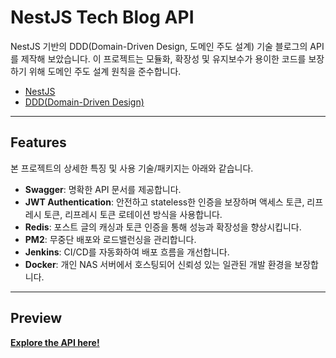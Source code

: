 # NestJS Tech Blog API

NestJS 기반의 DDD(Domain-Driven Design, 도메인 주도 설계) 기술 블로그의 API를 제작해 보았습니다.
이 프로젝트는 모듈화, 확장성 및 유지보수가 용이한 코드를 보장하기 위해 도메인 주도 설계 원칙을 준수합니다.

-   [NestJS](https://nestjs.com/)
-   [DDD(Domain-Driven Design)](https://en.wikipedia.org/wiki/Domain-driven_design)

---

## Features

본 프로젝트의 상세한 특징 및 사용 기술/패키지는 아래와 같습니다.

-   **Swagger**: 명확한 API 문서를 제공합니다.
-   **JWT Authentication**: 안전하고 stateless한 인증을 보장하며 액세스 토큰, 리프레시 토큰, 리프레시 토큰 로테이션 방식을 사용합니다.
-   **Redis**: 포스트 글의 캐싱과 토큰 인증을 통해 성능과 확장성을 향상시킵니다.
-   **PM2**: 무중단 배포와 로드밸런싱을 관리합니다.
-   **Jenkins**: CI/CD를 자동화하여 배포 흐름을 개선합니다.
-   **Docker**: 개인 NAS 서버에서 호스팅되어 신뢰성 있는 일관된 개발 환경을 보장합니다.

---

## Preview

[**Explore the API here!**](http://dstb.server.osj-nas.synology.me)
